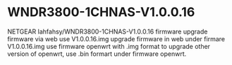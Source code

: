 # WNDR3800-1CHNAS-V1.0.0.16
NETGEAR  lahfahsy/WNDR3800-1CHNAS-V1.0.0.16 firmware
upgrade firmware via web use V1.0.0.16.img
upgrade firmware in web under firmare V1.0.0.16.img use firmware openwrt with .img format
to upgrade other version of openwrt, use .bin formart under firmware openwrt.
